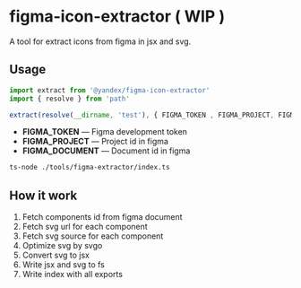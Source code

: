 # figma-icon-extractor ( WIP )

A tool for extract icons from figma in jsx and svg.

## Usage

```typescript
import extract from '@yandex/figma-icon-extractor'
import { resolve } from 'path'

extract(resolve(__dirname, 'test'), { FIGMA_TOKEN , FIGMA_PROJECT, FIGMA_DOCUMENT })
```

* **FIGMA_TOKEN** — Figma development token
* **FIGMA_PROJECT** — Project id in figma
* **FIGMA_DOCUMENT** — Document id in figma

```sh
ts-node ./tools/figma-extractor/index.ts
```

## How it work

1. Fetch components id from figma document
1. Fetch svg url for each component
1. Fetch svg source for each component
1. Optimize svg by svgo
1. Convert svg to jsx
1. Write jsx and svg to fs
1. Write index with all exports

